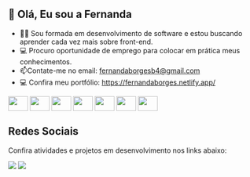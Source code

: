 ## 👋 Olá, Eu sou a Fernanda

- 👩‍🎓 Sou formada em desenvolvimento de software e estou buscando aprender cada vez mais sobre front-end.
- 💻 Procuro oportunidade de emprego para colocar em prática meus conhecimentos.
- 📫Contate-me no email: fernandaborgesb4@gmail.com
- 💻 Confira meu portfólio: https://fernandaborges.netlify.app/


<div style= "display: inline_block" >
<img src ="https://cdn.jsdelivr.net/gh/devicons/devicon/icons/html5/html5-original.svg" align="center" height="30" width="40"/>
<img src ="https://cdn.jsdelivr.net/gh/devicons/devicon/icons/css3/css3-original.svg" align="center" height="30" width="40"/>
<img src ="https://cdn.jsdelivr.net/gh/devicons/devicon/icons/javascript/javascript-original.svg" align="center" height="30" width="40"/>
<img src ="https://cdn.jsdelivr.net/gh/devicons/devicon/icons/nodejs/nodejs-original.svg" align="center" height="30" width="40"/>
<img src ="https://cdn.jsdelivr.net/gh/devicons/devicon/icons/react/react-original-wordmark.svg" align="center" height="30" width="40"/>
<img src ="https://cdn.jsdelivr.net/gh/devicons/devicon/icons/postgresql/postgresql-original.svg" align="center" height="30" width="40"/>
<img src ="https://cdn.jsdelivr.net/gh/devicons/devicon/icons/vscode/vscode-original.svg" align="center" height="30" width="40"/>
</div>
<h2>Redes Sociais</h2>
<p>Confira atividades e projetos em desenvolvimento nos links abaixo:</p>
<div style= "display: inline-block" >
  <a href="https://codepen.io/fernanda-borg3s" target="_blank"><img src="https://img.shields.io/badge/Codepen-000000?style=for-the-badge&logo=codepen&logoColor=white"/></a>
  <a href="https://www.linkedin.com/in/fernanda-borges-512b4a1b8/" target="_blank"><img src="https://img.shields.io/badge/LinkedIn-0077B5?style=for-the-badge&logo=linkedin&logoColor=white"/></a>

</div>
